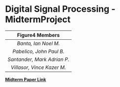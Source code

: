 # Digital Signal Processing - MidtermProject
| **Figure4 Members** |
|   :----:    |
| *Banta, Ian Noel M.*    |
| *Pabelico, John Paul B.*  |
| *Santander, Mark Adrian P.*   |
| *Villasor, Vince Kazer M.*  |

[**Midterm Paper Link**](https://www.youtube.com/watch?v=OYLlr_qaVyE)